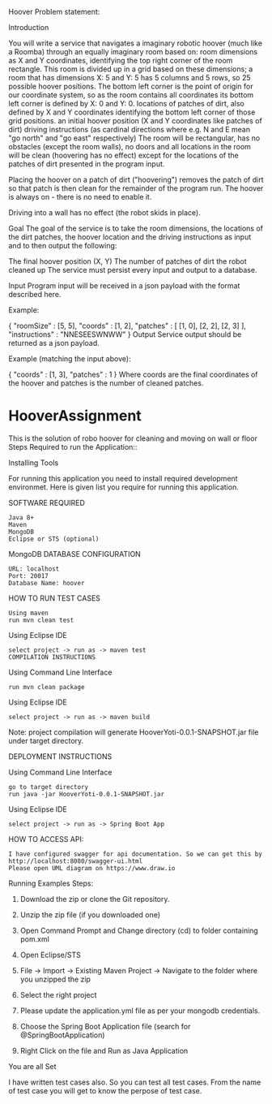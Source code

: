 Hoover Problem statement:

Introduction

You will write a service that navigates a imaginary robotic hoover (much like a Roomba) through an equally imaginary room based on:
room dimensions as X and Y coordinates, identifying the top right corner of the room rectangle. This room is divided up in a grid based on these dimensions; a room that has dimensions X: 5 and Y: 5 has 5 columns and 5 rows, so 25 possible hoover positions. The bottom left corner is the point of origin for our coordinate system, so as the room contains all coordinates its bottom left corner is defined by X: 0 and Y: 0.
locations of patches of dirt, also defined by X and Y coordinates identifying the bottom left corner of those grid positions.
an initial hoover position (X and Y coordinates like patches of dirt)
driving instructions (as cardinal directions where e.g. N and E mean "go north" and "go east" respectively)
The room will be rectangular, has no obstacles (except the room walls), no doors and all locations in the room will be clean (hoovering has no effect) except for the locations of the patches of dirt presented in the program input.

Placing the hoover on a patch of dirt ("hoovering") removes the patch of dirt so that patch is then clean for the remainder of the program run. The hoover is always on - there is no need to enable it.

Driving into a wall has no effect (the robot skids in place).

Goal
The goal of the service is to take the room dimensions, the locations of the dirt patches, the hoover location and the driving instructions as input and to then output the following:

The final hoover position (X, Y)
The number of patches of dirt the robot cleaned up
The service must persist every input and output to a database.

Input
Program input will be received in a json payload with the format described here.

Example:

{
  "roomSize" : [5, 5],
  "coords" : [1, 2],
  "patches" : [
    [1, 0],
    [2, 2],
    [2, 3]
  ],
  "instructions" : "NNESEESWNWW"
}
Output
Service output should be returned as a json payload.

Example (matching the input above):

{
  "coords" : [1, 3],
  "patches" : 1
}
Where coords are the final coordinates of the hoover and patches is the number of cleaned patches.
# HooverAssignment
This is the solution of robo hoover for cleaning and moving on wall or floor
Steps Required to run the Application::

Installing Tools

For running this application you need to install required development environmet. Here is given list you require for running this application.

SOFTWARE REQUIRED

	Java 8+
	Maven
	MongoDB
	Eclipse or STS (optional)

MongoDB DATABASE CONFIGURATION

	URL: localhost
	Port: 20017
	Database Name: hoover	
	
HOW TO RUN TEST CASES

	Using maven
	run mvn clean test
Using Eclipse IDE

	select project -> run as -> maven test
	COMPILATION INSTRUCTIONS

Using Command Line Interface

	run mvn clean package
	
Using Eclipse IDE

	select project -> run as -> maven build
	
Note: project compilation will generate HooverYoti-0.0.1-SNAPSHOT.jar file under target directory.

DEPLOYMENT INSTRUCTIONS

Using Command Line Interface

	go to target directory
	run java -jar HooverYoti-0.0.1-SNAPSHOT.jar
	
Using Eclipse IDE

	select project -> run as -> Spring Boot App	

HOW TO ACCESS API:  

	I have configured swagger for api documentation. So we can get this by http://localhost:8080/swagger-ui.html
	Please open UML diagram on https://www.draw.io 
	
Running Examples Steps:

  1. Download the zip or clone the Git repository.
  
  2. Unzip the zip file (if you downloaded one)
  
  3. Open Command Prompt and Change directory (cd) to folder containing pom.xml
  
  4. Open Eclipse/STS
  
  5. File -> Import -> Existing Maven Project -> Navigate to the folder where you unzipped the zip
  
  6. Select the right project
  
  7. Please update the application.yml file as per your mongodb credentials.
  
  7. Choose the Spring Boot Application file (search for @SpringBootApplication)
  
  8. Right Click on the file and Run as Java Application
  
   You are all Set
  
  I have written test cases also. So you can test all test cases. From the name of test case you will get to know the perpose of test case.
